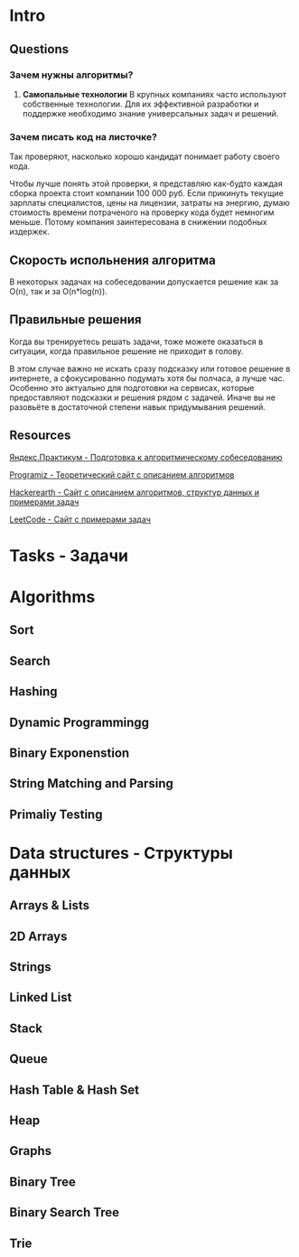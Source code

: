 # Intro


## Questions

### Зачем нужны алгоритмы?

1. **Самопальные технологии**
В крупных компаниях часто используют собственные технологии. 
Для их эффективной разработки и поддержке необходимо знание универсальных задач и решений.

### Зачем писать код на листочке?

Так проверяют, насколько хорошо кандидат понимает работу своего кода. 

Чтобы лучше понять этой проверки, я представляю как-будто каждая сборка проекта стоит компании 100 000 руб.
Если прикинуть текущие зарплаты специалистов, цены на лицензии, затраты на энергию, думаю стоимость времени потраченого на проверку кода будет немногим меньше. Потому компания заинтересована в снижении подобных издержек.

## Скорость испольнения алгоритма

В некоторых задачах на собеседовании допускается решение как за O(n), так и за O(n*log(n)).

## Правильные решения

Когда вы тренируетесь решать задачи, тоже можете оказаться в ситуации, когда правильное решение не приходит в голову. 

В этом случае важно не искать сразу подсказку или готовое решение в интернете, а сфокусированно подумать хотя бы полчаса, а лучше час. Особенно это актуально для подготовки на сервисах, которые предоставляют подсказки и решения рядом с задачей. Иначе вы не разовьёте в достаточной степени навык придумывания решений.



## Resources

[Яндекс.Практикум - Подготовка к алгоритмическому собеседованию](https://practicum.yandex.ru/profile/algorithms-interview/)

[Programiz - Теоретический сайт с описанием алгоритмов](https://www.programiz.com/dsa/shell-sort)

[Hackerearth - Cайт с описанием алгоритмов, структур данных и примерами задач](https://www.hackerearth.com/practice/)

[LeetCode - Сайт с примерами задач](https://leetcode.com/)





# Tasks - Задачи





# Algorithms

## Sort

## Search

## Hashing

## Dynamic Programmingg

## Binary Exponenstion

## String Matching and Parsing

## Primaliy Testing


# Data structures - Структуры данных

## Arrays & Lists

## 2D Arrays

## Strings

## Linked List

## Stack

## Queue

## Hash Table & Hash Set

## Heap

## Graphs

## Binary Tree

## Binary Search Tree

## Trie
